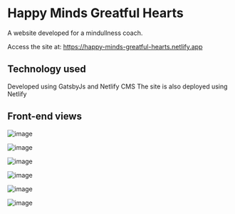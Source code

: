 # Happy Minds Greatful Hearts
A website developed for a mindullness coach. 

Access the site at: https://happy-minds-greatful-hearts.netlify.app

## Technology used
Developed using GatsbyJs and Netlify CMS
The site is also deployed using Netlify

## Front-end views
![image](https://user-images.githubusercontent.com/72694473/112485796-341cf300-8d73-11eb-95c9-e599dd155495.png)


![image](https://user-images.githubusercontent.com/72694473/112485873-45fe9600-8d73-11eb-96de-1b4fc54d5e5f.png)


![image](https://user-images.githubusercontent.com/72694473/112485976-629ace00-8d73-11eb-8e44-1bb7b8067b4c.png)


![image](https://user-images.githubusercontent.com/72694473/112486035-6e869000-8d73-11eb-9a06-73ba42fca5cd.png)


![image](https://user-images.githubusercontent.com/72694473/112486098-7e05d900-8d73-11eb-9025-72b9e13fa588.png)


![image](https://user-images.githubusercontent.com/72694473/112486187-8f4ee580-8d73-11eb-969c-030b08281dd6.png)
